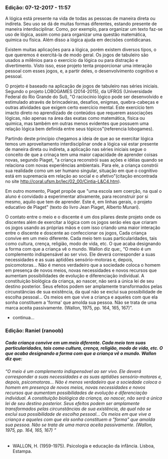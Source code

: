 
### Edição: 07-12-2017 - 11:57


A lógica está presente na vida de todas as pessoas de maneira direta ou indireta. Seu uso se dá de muitas formas diferentes, estando presente de maneira interdisciplinar. Como, por exemplo, para organizar um texto faz-se uso de lógica, assim como para organizar uma questão matemática, química ou física. Além disso a lógica ajuda em decisões contidicanas.

Existem muitas aplicações para a lógica, porém existem diversos tipos, o que queremos é exercitá-la de modo geral. Os jogos de tabuleiro são usados a milênios para o exercício da lógica ou para distração e divertimento. Visto isso, esse projeto tenta proporcionar uma interação pessoal com esses jogos, e, a partir deles, o desenvolvimento cognitivo e pessoal.

O projeto é baseado na aplicação de jogos de tabuleiro nas séries iniciais. Segundo o projeto LOBOGAMES (2014-2015), da UFRGS (Universidade Federal do Rio Grande do Sul), "O raciocínio lógico pode ser desenvolvido e estimulado através de brincadeiras, desafios, enigmas, quebra-cabeças e outras atividades que exigem certo exercício mental. Este exercício tem imacto direto no aprendizado de conteúdos que requerem associações lógicas, não apenas na área das exatas como matemática, física ou química, mas também em outras menos evidentes que possuem uma relação lógica bem definida entre seus tópicos"(referencia lobogames). 

Partindo deste princípio chegamos a ideia de que ao se exercitar lógica temos um aproveitamento interdisciplinar onde a lógica vai estar presente de maneira direta ou indireta, a aplicação nas séries iniciais segue o conceito de que a crinaça tem uma maior capacidade de aprender coisas novas, segundo Piaget, "a criança reconstrói suas ações e idéias quando se relaciona com novas experiências ambientais. Para ele, a criança constrói sua realidade como um ser humano singular, situação em que o cognitivo está em supremacia em relação ao social e o afetivo"(citação encontrada no site  http://coral.ufsm.br/lec/02_00/Cintia-L&C4.htm). 

Em outro momento, Piaget propõe que "uma escola sem coerção, na qual o aluno é convidado a experimentar ativamente, para reconstruir por si mesmo, aquilo que tem de aprender. Este é, em linhas gerais, o projeto  educativo de Piaget" (texto do livro Jean Piaget, Alberto Munari).

O contato entre o meio e o discente é um dos pilares deste projeto onde os discentes além de exercítar a lógica com os jogos serão eles que criaram os jogos usando as próprias mãos e com isso criando uma maior interação entre o discente e doscente ao confeccionar os jogos,  Cada criança convive em um meio diferente. Cada meio tem suas particularidades, tais como cultura, crença, religião, modo de vida, etc. O que acaba designando a forma com que a criança vê o mundo. Wallon diz que:, “O meio é um complemento indispensável ao ser vivo. Ele deverá corresponder a suas necessidades e as suas aptidões sensório-motoras e, depois, psicomotoras... Não é menos verdadeiro que a sociedade coloca o homem em presença de novos meios, novas necessidades e novos recursos que aumentam possibilidades de evolução e diferenciação individual. A constituição biológica da criança, ao nascer, não será a única lei de seu destino posterior. Seus efeitos podem ser amplamente transformados pelas circunstâncias de sua existência, da qual não se exclui sua possibilidade de escolha pessoal... Os meios em que vive a criança e aqueles com que ela sonha constituem a 'forma' que amolda sua pessoa. Não se trata de uma marca aceita passivamente. (Wallon, 1975, pp. 164, 165, 167)”. 

- continua...



### Edição: Raniel (ranoob)

##### Cada criança convive em um meio diferente. Cada meio tem suas particularidades, tais como cultura, crença, religião, modo de vida, etc. O que acaba designando a forma com que a criança vê o mundo. Wallon diz que:

   ###### “O meio é um complemento indispensável ao ser vivo. Ele deverá corresponder a suas necessidades e as suas aptidões sensório-motoras e, depois, psicomotoras... Não é menos verdadeiro que a sociedade coloca o homem em presença de novos meios, novas necessidades e novos recursos que aumentam possibilidades de evolução e diferenciação individual. A constituição biológica da criança, ao nascer, não será a única lei de seu destino posterior. Seus efeitos podem ser amplamente transformados pelas circunstâncias de sua existência, da qual não se exclui sua possibilidade de escolha pessoal... Os meios em que vive a criança e aqueles com que ela sonha constituem a "forma" que amolda sua pessoa. Não se trata de uma marca aceita passivamente. (Wallon, 1975, pp. 164, 165, 167) ”
    
   - WALLON, H. (1959-1975). Psicologia e educação da infância. Lisboa, Estampa.
